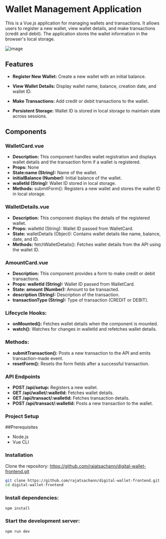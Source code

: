 # Wallet Management Application

This is a Vue.js application for managing wallets and transactions. It allows users to register a new wallet, view wallet details, and make transactions (credit and debit). The application stores the wallet information in the browser's local storage.

![image](https://github.com/rajatsachann/digital-wallet-frontend/assets/50901210/bbeb5d76-db83-4186-9a18-154ac61118ca)

## Features
- **Register New Wallet:** Create a new wallet with an initial balance.

- **View Wallet Details:** Display wallet name, balance, creation date, and wallet ID.

- **Make Transactions:** Add credit or debit transactions to the wallet.

- **Persistent Storage:** Wallet ID is stored in local storage to maintain state across sessions.

## Components

### WalletCard.vue
- **Description:** This component handles wallet registration and displays wallet details and the transaction form if a wallet is registered.
- **Props:** None
- **State:name (String):** Name of the wallet.
- **initialBalance (Number):** Initial balance of the wallet.
- **walletId (String):** Wallet ID stored in local storage.
- **Methods:** submitForm(): Registers a new wallet and stores the wallet ID in local storage.


### WalletDetails.vue

- **Description:** This component displays the details of the registered wallet.
- **Props:** walletId (String): Wallet ID passed from WalletCard.
- **State:** walletDetails (Object): Contains wallet details like name, balance, date, and ID.
- **Methods:** fetchWalletDetails(): Fetches wallet details from the API using the wallet ID.

### AmountCard.vue

- **Description:** This component provides a form to make credit or debit transactions.
- **Props: walletId (String):** Wallet ID passed from WalletCard.
- **State: amount (Number):** Amount to be transacted.
- **description (String):** Description of the transaction.
- **transactionType (String):** Type of transaction (CREDIT or DEBIT).


### Lifecycle Hooks:
- **onMounted():** Fetches wallet details when the component is mounted.
- **watch():** Watches for changes in walletId and refetches wallet details.

### Methods:
- **submitTransaction():** Posts a new transaction to the API and emits transaction-made event.
- **resetForm():** Resets the form fields after a successful transaction.

### API Endpoints

- **POST /api/setup:** Registers a new wallet.
- **GET /api/wallet/:walletId:** Fetches wallet details.
- **GET /api/transact/:walletId:** Fetches transaction details. 
- **POST /api/transact/:walletId:** Posts a new transaction to the wallet.

  
### Project Setup

##Prerequisites
- Node.js
- Vue CLI

### Installation
Clone the repository: https://github.com/rajatsachann/digital-wallet-frontend.git

``` bash
git clone https://github.com/rajatsachann/digital-wallet-frontend.git
cd digital-wallet-frontend
```

### Install dependencies:

```bash
npm install
```

### Start the development server:

```bash 
npm run dev
```
